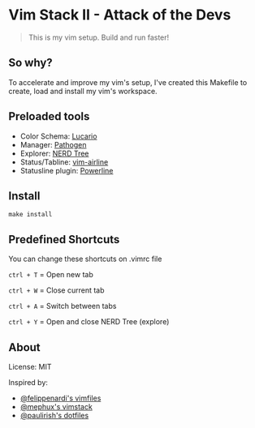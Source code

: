 # Vim Stack II - Attack of the Devs

> This is my vim setup. Build and run faster!

## So why?

To accelerate and improve my vim's setup, I've created this Makefile to create, load and install my vim's workspace. 

## Preloaded tools

- Color Schema: [Lucario](https://github.com/raphamorim/lucario)
- Manager: [Pathogen](https://github.com/tpope/vim-pathogen)
- Explorer: [NERD Tree](https://github.com/scrooloose/nerdtree)
- Status/Tabline: [vim-airline](https://github.com/bling/vim-airline)
- Statusline plugin: [Powerline](https://github.com/Lokaltog/powerline)

## Install

    make install

## Predefined Shortcuts

You can change these shortcuts on .vimrc file

`ctrl + T` = Open new tab

`ctrl + W` = Close current tab

`ctrl + A` = Switch between tabs

`ctrl + Y` = Open and close NERD Tree (explore)

## About

License: MIT

Inspired by:
  
  - [@felippenardi's vimfiles](https://github.com/felippenardi/vimfiles) 
  - [@mephux's vimstack](https://github.com/mephux/vimstack)
  - [@paulirish's dotfiles](https://github.com/paulirish/dotfiles)
